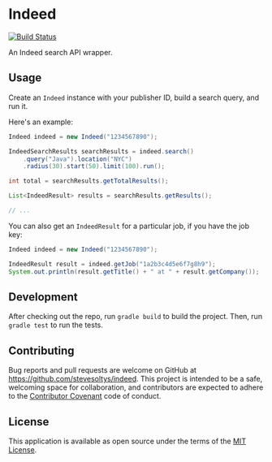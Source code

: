 # Indeed
[![Build Status](https://travis-ci.org/stevesoltys/indeed.svg?branch=master)](https://travis-ci.org/stevesoltys/indeed)

An Indeed search API wrapper.

## Usage
Create an `Indeed` instance with your publisher ID, build a search query, and run it.

Here's an example:
```java
Indeed indeed = new Indeed("1234567890");

IndeedSearchResults searchResults = indeed.search()
    .query("Java").location("NYC")
    .radius(30).start(50).limit(100).run();

int total = searchResults.getTotalResults();

List<IndeedResult> results = searchResults.getResults();

// ...
```

You can also get an `IndeedResult` for a particular job, if you have the job key:
```java
Indeed indeed = new Indeed("1234567890");

IndeedResult result = indeed.getJob("1a2b3c4d5e6f7g8h9");
System.out.println(result.getTitle() + " at " + result.getCompany());
```


## Development
After checking out the repo, run `gradle build` to build the project. Then, run `gradle test` to run the tests.

## Contributing
Bug reports and pull requests are welcome on GitHub at https://github.com/stevesoltys/indeed. This project is intended
to be a safe, welcoming space for collaboration, and contributors are expected to adhere to the
[Contributor Covenant](http://contributor-covenant.org) code of conduct.

## License
This application is available as open source under the terms of the [MIT License](http://opensource.org/licenses/MIT).
